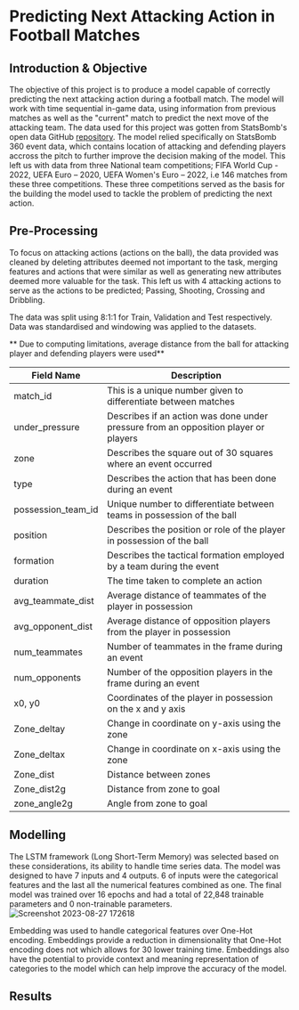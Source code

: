 # Predicting Next Attacking Action in Football Matches

## Introduction & Objective
The objective of this project is to produce a model capable of correctly predicting the next attacking action during a football match. The model will work with time sequential in-game data, using information from previous matches as well as the "current" match to predict the next move of the attacking team.
The data used for this project was gotten from StatsBomb's open data GitHub [repository](https://github.com/statsbomb/open-data). The model relied specifically on StatsBomb 360 event data, which contains location of attacking and defending players accross the pitch to further improve the decision making of the model. This left us with data from three National team competitions; FIFA World Cup - 2022, UEFA Euro – 2020, UEFA Women's Euro – 2022, i.e 146 matches from these three competitions. These three competitions served as the basis for the building the model used to tackle the problem of predicting the next action.

## Pre-Processing
To focus on attacking actions (actions on the ball), the data provided was cleaned by deleting attributes deemed not important to the task, merging features and actions that were similar as well as generating new attributes deemed more valuable for the task. This left us with 4 attacking actions to serve as the actions to be predicted; Passing, Shooting, Crossing and Dribbling. 

The data was split using 8:1:1 for Train, Validation and Test respectively. Data was standardised and windowing was applied to the datasets.

** Due to computing limitations, average distance from the ball for attacking player and defending players were used**

| Field Name          | Description |
|---------------------|-------------|
| match_id            | This is a unique number given to differentiate between matches |
| under_pressure      | Describes if an action was done under pressure from an opposition player or players |
| zone                | Describes the square out of 30 squares where an event occurred |
| type                | Describes the action that has been done during an event |
| possession_team_id  | Unique number to differentiate between teams in possession of the ball |
| position            | Describes the position or role of the player in possession of the ball |
| formation           | Describes the tactical formation employed by a team during the event |
| duration            | The time taken to complete an action |
| avg_teammate_dist   | Average distance of teammates of the player in possession |
| avg_opponent_dist   | Average distance of opposition players from the player in possession |
| num_teammates       | Number of teammates in the frame during an event |
| num_opponents       | Number of the opposition players in the frame during an event |
| x0, y0              | Coordinates of the player in possession on the x and y axis |
| Zone_deltay         | Change in coordinate on y-axis using the zone |
| Zone_deltax         | Change in coordinate on x-axis using the zone |
| Zone_dist           | Distance between zones |
| Zone_dist2g         | Distance from zone to goal |
| zone_angle2g        | Angle from zone to goal |

## Modelling
The LSTM framework (Long Short-Term Memory) was selected based on these considerations, its ability to handle time series data. The model was designed to have 7 inputs and 4 outputs. 6 of inputs were the categorical features and the last all the numerical features combined as one. The final model was trained over 16 epochs and had a total of 22,848 trainable parameters and 0 non-trainable parameters.
![Screenshot 2023-08-27 172618](https://github.com/LaseTawak/Predicting-Next-Action-in-Football-Matches/assets/69163893/3d856aa6-0c98-4420-a094-d90be192c858)

Embedding was used to handle categorical features over One-Hot encoding. Embeddings provide a reduction in dimensionality that One-Hot encoding does not which allows for 30 lower training time. Embeddings also have the potential to provide context and meaning representation of categories to the model which can help improve the accuracy of the model.

## Results
